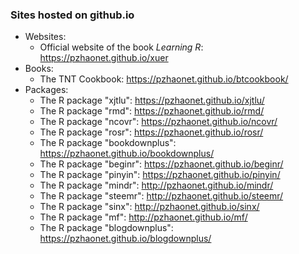 ### Sites hosted on github.io

- Websites:
  - Official website of the book *Learning R*: <https://pzhaonet.github.io/xuer>
- Books:
  - The TNT Cookbook: <https://pzhaonet.github.io/btcookbook/>
- Packages:
  - The R package "xjtlu": <https://pzhaonet.github.io/xjtlu/>
  - The R package "rmd": <https://pzhaonet.github.io/rmd/>
  - The R package "ncovr": <https://pzhaonet.github.io/ncovr/>
  - The R package "rosr": <https://pzhaonet.github.io/rosr/>
  - The R package "bookdownplus": <https://pzhaonet.github.io/bookdownplus/>
  - The R package "beginr": <https://pzhaonet.github.io/beginr/>
  - The R package "pinyin": <https://pzhaonet.github.io/pinyin/>
  - The R package "mindr": <http://pzhaonet.github.io/mindr/>
  - The R package "steemr": <http://pzhaonet.github.io/steemr/>
  - The R package "sinx": <http://pzhaonet.github.io/sinx/>
  - The R package "mf": <http://pzhaonet.github.io/mf/>
  - The R package "blogdownplus": <https://pzhaonet.github.io/blogdownplus/>
